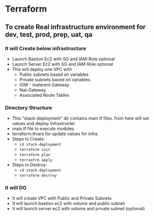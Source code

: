 # Terraform
## To create Real infrastructure environment for dev, test, prod, prep, uat, qa

### It will Create below infrastructure
- Launch Bastion Ec2 with SG and IAM-Role optional
- Launch Server Ec2 with SG and IAM-Role optional
- This will deploy one VPC with
    - Public subnets based on variables 
    - Private subnets based on variables
    - IGW - Ineterent Gateway
    - Nat-Gateway
    - Associated Route Tables
  
### Directory Structure
- This "stack-deployment" dir contains main tf files. from here will set values and deploy Infrastructer
- main.tf file to execute modules
- terraform.tfvars for update values for infra
- Steps to Create:
  - `cd stack-deployment`
  - `terraform init`
  - `terraform plan`
  - `terraofrm apply`
- Steps to Destroy:
  - `cd stack-deployment`
  - `terraform destroy`
  
### It will DO
- It will create VPC with Public and Private Subnets
- It will launch bastion ec2 with volume and public subnet 
- It will launch server ec2 with volume and private subnet (optional)


